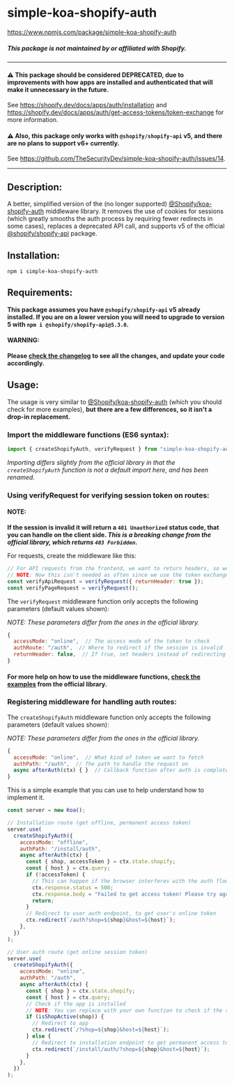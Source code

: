 # simple-koa-shopify-auth

https://www.npmjs.com/package/simple-koa-shopify-auth

##### This package is not maintained by or affiliated with Shopify.

---

#### ⚠️ This package should be considered DEPRECATED, due to improvements with how apps are installed and authenticated that will make it unnecessary in the future.

See https://shopify.dev/docs/apps/auth/installation and https://shopify.dev/docs/apps/auth/get-access-tokens/token-exchange for more information.

#### ⚠️ Also, this package only works with `@shopify/shopify-api` v5, and there are no plans to support v6+ currently.

See https://github.com/TheSecurityDev/simple-koa-shopify-auth/issues/14.

---

## Description:

A better, simplified version of the (no longer supported) [@Shopify/koa-shopify-auth](https://github.com/Shopify/koa-shopify-auth) middleware library. It removes the use of cookies for sessions (which greatly smooths the auth process by requiring fewer redirects in some cases), replaces a deprecated API call, and supports v5 of the official [@shopify/shopify-api](https://github.com/Shopify/shopify-node-api) package.

## Installation:

```
npm i simple-koa-shopify-auth
```

## Requirements:

**This package assumes you have `@shopify/shopify-api` v5 already installed. If you are on a lower version you will need to upgrade to version 5 with `npm i @shopify/shopify-api@5.3.0`.**

#### WARNING:

**Please [check the changelog](https://github.com/Shopify/shopify-api-node/blob/v5.0.1/CHANGELOG.md) to see all the changes, and update your code accordingly.**

## Usage:

The usage is very similar to [@Shopify/koa-shopify-auth](https://github.com/Shopify/koa-shopify-auth#readme) (which you should check for more examples), **but there are a few differences, so it isn't a drop-in replacement.**

### Import the middleware functions (ES6 syntax):

```js
import { createShopifyAuth, verifyRequest } from "simple-koa-shopify-auth";
```

_Importing differs slightly from the official library in that the `createShopifyAuth` function is not a default import here, and has been renamed._

### Using verifyRequest for verifying session token on routes:

#### NOTE:

**If the session is invalid it will return a `401 Unauthorized` status code, that you can handle on the client side. _This is a breaking change from the official library, which returns `403 Forbidden`._**

For requests, create the middleware like this:

```js
// For API requests from the frontend, we want to return headers, so we can check if we need to reauthenticate on the client side.
// NOTE: Now this isn't needed as often since we use the token exchange endpoint to get the online token.
const verifyApiRequest = verifyRequest({ returnHeader: true });
const verifyPageRequest = verifyRequest();
```

The `verifyRequest` middleware function only accepts the following parameters (default values shown):

_NOTE: These parameters differ from the ones in the official library._

```js
{
  accessMode: "online",  // The access mode of the token to check
  authRoute: "/auth",  // Where to redirect if the session is invalid
  returnHeader: false,  // If true, set headers instead of redirecting if session is invalid
}
```

#### For more help on how to use the middleware functions, [check the examples](https://github.com/Shopify/koa-shopify-auth#example-app) from the official library.

### Registering middleware for handling auth routes:

The `createShopifyAuth` middleware function only accepts the following parameters (default values shown):

_NOTE: These parameters differ from the ones in the official library._

```js
{
  accessMode: "online",  // What kind of token we want to fetch
  authPath: "/auth",  // The path to handle the request on
  async afterAuth(ctx) { }  // Callback function after auth is completed (the token is available at ctx.state.shopify)
}
```

This is a simple example that you can use to help understand how to implement it.

```js
const server = new Koa();

// Installation route (get offline, permanent access token)
server.use(
  createShopifyAuth({
    accessMode: "offline",
    authPath: "/install/auth",
    async afterAuth(ctx) {
      const { shop, accessToken } = ctx.state.shopify;
      const { host } = ctx.query;
      if (!accessToken) {
        // This can happen if the browser interferes with the auth flow
        ctx.response.status = 500;
        ctx.response.body = "Failed to get access token! Please try again.";
        return;
      }
      // Redirect to user auth endpoint, to get user's online token
      ctx.redirect(`/auth?shop=${shop}&host=${host}`);
    },
  })
);

// User auth route (get online session token)
server.use(
  createShopifyAuth({
    accessMode: "online",
    authPath: "/auth",
    async afterAuth(ctx) {
      const { shop } = ctx.state.shopify;
      const { host } = ctx.query;
      // Check if the app is installed
      // NOTE: You can replace with your own function to check if the shop is installed, or you can just remove it, but this is an extra check that can help prevent auth issues
      if (isShopActive(shop)) {
        // Redirect to app
        ctx.redirect(`/?shop=${shop}&host=${host}`);
      } else {
        // Redirect to installation endpoint to get permanent access token
        ctx.redirect(`/install/auth/?shop=${shop}&host=${host}`);
      }
    },
  })
);
```
